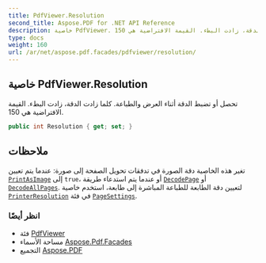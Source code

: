 ```yaml
---
title: PdfViewer.Resolution
second_title: Aspose.PDF for .NET API Reference
description: خاصية PdfViewer. تحصل أو تضبط الدقة أثناء العرض والطباعة. كلما زادت الدقة، زادت البطء. القيمة الافتراضية هي 150
type: docs
weight: 160
url: /ar/net/aspose.pdf.facades/pdfviewer/resolution/
---
```

## خاصية PdfViewer.Resolution

تحصل أو تضبط الدقة أثناء العرض والطباعة. كلما زادت الدقة، زادت البطء. القيمة الافتراضية هي 150.

```csharp
public int Resolution { get; set; }
```

## ملاحظات

تغير هذه الخاصية دقة الصورة في تدفقات تحويل الصفحة إلى صورة: عندما يتم تعيين [`PrintAsImage`](../printasimage/) إلى `true`، أو عندما يتم استدعاء طريقة [`DecodePage`](../decodepage/) أو [`DecodeAllPages`](../decodeallpages/). لتعيين دقة الطابعة للطباعة المباشرة إلى طابعة، استخدم خاصية [`PrinterResolution`](../../../aspose.pdf.printing/pagesettings/printerresolution/) في فئة [`PageSettings`](../../../aspose.pdf.printing/pagesettings/).

### انظر أيضًا

* فئة [PdfViewer](../)
* مساحة الأسماء [Aspose.Pdf.Facades](../../../aspose.pdf.facades/)
* التجميع [Aspose.PDF](../../../)